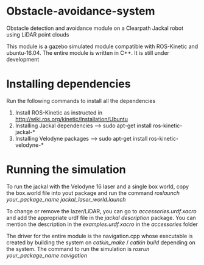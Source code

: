 # Obstacle-avoidance-system
Obstacle detection and avoidance module on a Clearpath Jackal robot using LiDAR point clouds 

This module is a gazebo simulated module compatible with ROS-Kinetic and ubuntu-16.04. The entire module is written in C++. It is still under development

# Installing dependencies
Run the following commands to install all the dependencies
1) Install ROS-Kinetic as instructed in http://wiki.ros.org/kinetic/Installation/Ubuntu
2) Installing Jackal dependencies --> sudo apt-get install ros-kinetic-jackal-*
3) Installing Velodyne packages --> sudo apt-get install ros-kinetic-velodyne-*

# Running the simulation
To run the jackal with the Velodyne 16 laser and a single box world, copy the box.world file into yout package and run the command 
*roslaunch your_package_name jackal_laser_world.launch*

To change or remove the lazer/LiDAR, you can go to *accessories.urdf.xacro* and add the appropriate urdf file in the *jackal description* package. You can mention the description in the *examples.urdf.xacro* in the *accessories* folder

The driver for the entire module is the navigation.cpp whose executable is created by building the system on *catkin_make* / *catkin build* depending on the system. The command to run the simulation is
*rosrun your_package_name navigation*
